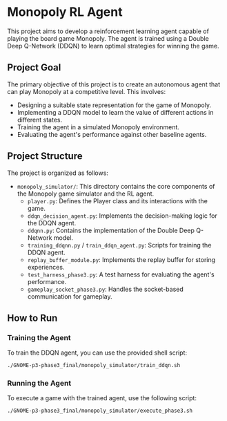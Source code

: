 # Monopoly RL Agent

This project aims to develop a reinforcement learning agent capable of playing the board game Monopoly. The agent is trained using a Double Deep Q-Network (DDQN) to learn optimal strategies for winning the game.

## Project Goal

The primary objective of this project is to create an autonomous agent that can play Monopoly at a competitive level. This involves:
- Designing a suitable state representation for the game of Monopoly.
- Implementing a DDQN model to learn the value of different actions in different states.
- Training the agent in a simulated Monopoly environment.
- Evaluating the agent's performance against other baseline agents.

## Project Structure

The project is organized as follows:

- `monopoly_simulator/`: This directory contains the core components of the Monopoly game simulator and the RL agent.
  - `player.py`: Defines the Player class and its interactions with the game.
  - `ddqn_decision_agent.py`: Implements the decision-making logic for the DDQN agent.
  - `ddqnn.py`: Contains the implementation of the Double Deep Q-Network model.
  - `training_ddqnn.py` / `train_ddqn_agent.py`: Scripts for training the DDQN agent.
  - `replay_buffer_module.py`: Implements the replay buffer for storing experiences.
  - `test_harness_phase3.py`: A test harness for evaluating the agent's performance.
  - `gameplay_socket_phase3.py`: Handles the socket-based communication for gameplay.

## How to Run

### Training the Agent

To train the DDQN agent, you can use the provided shell script:

```bash
./GNOME-p3-phase3_final/monopoly_simulator/train_ddqn.sh
```

### Running the Agent

To execute a game with the trained agent, use the following script:

```bash
./GNOME-p3-phase3_final/monopoly_simulator/execute_phase3.sh
```
